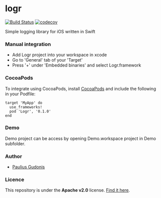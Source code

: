 # logr

[![Build Status](https://travis-ci.com/nakkht/logr.svg?branch=develop)](https://travis-ci.com/nakkht/logr)
[![codecov](https://codecov.io/gh/nakkht/logr/branch/develop/graph/badge.svg)](https://codecov.io/gh/nakkht/logr)

Simple logging library for iOS written in Swift

### Manual integration

* Add Logr project into your workspace in xcode
* Go to 'General' tab of your 'Target'
* Press '+' under 'Embedded binaries' and select Logr.framework

### CocoaPods

To integrate using CocoaPods, install [CocoaPods](https://guides.cocoapods.org/using/getting-started.html) and include the following in your Podfile:

```
target 'MyApp' do
  use_frameworks!
  pod 'Logr', '0.1.0'
end
```

### Demo

Demo project can be access by opening Demo.workspace project in Demo subfolder.

### Author
* [Paulius Gudonis](pg@neqsoft.com)

### Licence
This repository is under the **Apache v2.0** license. [Find it here](https://github.com/nakkht/logr/blob/master/LICENSE).
